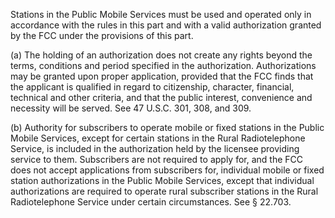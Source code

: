 Stations in the Public Mobile Services must be used and operated only in accordance with the rules in this part and with a valid authorization granted by the FCC under the provisions of this part.

(a) The holding of an authorization does not create any rights beyond the terms, conditions and period specified in the authorization. Authorizations may be granted upon proper application, provided that the FCC finds that the applicant is qualified in regard to citizenship, character, financial, technical and other criteria, and that the public interest, convenience and necessity will be served. See 47 U.S.C. 301, 308, and 309.

(b) Authority for subscribers to operate mobile or fixed stations in the Public Mobile Services, except for certain stations in the Rural Radiotelephone Service, is included in the authorization held by the licensee providing service to them. Subscribers are not required to apply for, and the FCC does not accept applications from subscribers for, individual mobile or fixed station authorizations in the Public Mobile Services, except that individual authorizations are required to operate rural subscriber stations in the Rural Radiotelephone Service under certain circumstances. See § 22.703.

